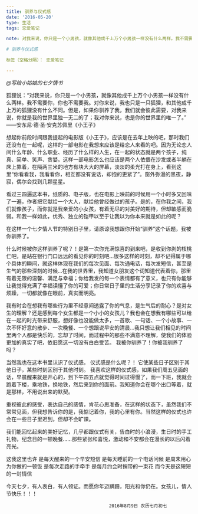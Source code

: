 ```yaml
---
title: 驯养与仪式感
date: '2016-05-20'
type: 生活
tags: 恋爱笔记

note: 对我来说，你只是一个小男孩，就像其他成千上万个小男孩一样没有什么两样。我不需要你，你也不需要我。对你来说，我也只是一只狐狸，和其他成千上万的狐狸没有什么不同。但是，如果你驯养了我，我们就会彼此需要，对我来说，你就是我的世界里独一无二的了；我对你来说，也是你的世界里的唯一了。

# 驯养与仪式感

标签（空格分隔）： 恋爱笔记

---
```

*@写给小姑娘的七夕情书*

狐狸说：“对我来说，你只是一个小男孩，就像其他成千上万个小男孩一样没有什么两样。我不需要你，你也不需要我。对你来说，我也只是一只狐狸，和其他成千上万的狐狸没有什么不同。但是，如果你驯养了我，我们就会彼此需要，对我来说，你就是我的世界里独一无二的了；我对你来说，也是你的世界里的唯一了。”
——安东尼·德·圣·安克苏佩里《小王子》

想起你前段时间跟我提起的电影版《小王子》，应该是在去年上映的吧，那时我们还没有在一起呢，这样的一部电影在我想来应该是给恋人来看的吧。因为无论恋人间什么年龄、什么职业、经历了什么样的人生，在一起的状态就是两个孩子，纯真、简单、笑声、贪婪。这样一部电影怎么也应该是两个人依偎在沙发或者半躺在床上靠着，在隔两三米的地方有块大大的屏幕，淡淡的柔光打在身上，看到这里“你看看我，我看看你，相互都没有说话，却抱的更紧了”。窗外弥漫的黑夜，静寂，偶尔会找到几颗星星。

看过三四遍这本书，纸质的、电子版，也在电影上映前的时候用一个小时多又回味了一遍，作者把它献给一个大人，献给他曾经做过的孩子。是的，在你我之间，我们就像孩子，而你就是我亲爱的小女孩，有着无尽的对美好的期待，但却敏感而脆弱。和我一样如此，优秀、独立的铠甲以至于让我以为你本来就是如此的呢？

在这样一个七夕情人节的特别日子里，请原谅我想跟你开始“驯养”这个话题，我被你驯养了。

什么时候被你这样驯养了呢？！是第一次你充满惊喜的到来吧，是收到你剥的核桃仁吧，是站在银行门口远远的看见你的时刻吧…很多这样的时刻，却不记得属于哪个具体的瞬间，就这样体现在我们的每次见面、每次通电话，每次发短信，甚至是生气的那些深刻的时候…在我的世界里，我知道女朋友这个词知道代表着你，那里有着无限的温馨、满足与幸福；你给我发的每一个表情都有了意义，也只有你能够让我觉得充满了幸福读懂了你的可爱；你日常日子里的生活分享记录了你的欢喜与烦躁，一切都就像在眼前，真实而明亮。

我有时会在想我有哪些行为里不经意间透露了你的气息，是生气后的耐心？是对女生的理解？还是感到每个女生都是一个小小的女孩儿？我也会在想我有哪些可以给在一起的时光带来舒服，想好像也没能做太多，一首歌、一句话、一个小故事、一次不怀好意的散步、一次晚餐、一个想跟说早安的清晨…我只想让我们相见的时间里两个人都是快乐的，忘却了时间，而过程中的那些不满意不理解，使我们的体验更加的真实了吧，依旧愿这一切没有白白受苦。
我被你驯养了！你被我驯养了吗？

当然我也在这本书里认识了仪式感。
仪式感是什么呢？！
它使某些日子区别于其他日子，某些时刻区别于其他时刻。
我喜欢这样的仪式感，如果我们周五见面的话，早晨醒来就是开心的，到下午四五点就觉得时间过得慢了，而一下班，我就会跑着下楼，乘地铁，换地铁，然后来到你的面前。我知道你会在哪个出口等着，就是那样，不用说出来的默契。

重视彼此的感受，表达自己的感情，肯花心思准备，在这样的状态下，虽然我们不常常见面，但我想告诉你的是，我惦记着你，我的心里有你。当然这样的仪式也许会在一些日子里迟到，但却不会旷课。

我们能回忆起来的美好记忆，几乎都跟仪式有关，告白时的小浪漫，生日时的手工礼物，纪念日的一顿晚餐……那些紧张和喜悦，激动和不安都会在漫长的以后闪着亮光。

这我这里也许
是每天醒来的一个早安短信
是每天睡前的一个电话问候
是周末用心为你做的一顿饭
是每次走路的手牵手
是每月约会时捎带的一束花
而今天是这短短的一封情信

今天七夕，有人表白，有人领证。而愿你年迈蹒跚，阳光和你仍在。女孩儿，情人节快乐！！！

                                           2016年8月9日 农历七月初七





